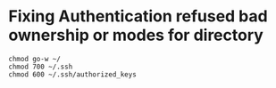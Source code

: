 # Fixing Authentication refused bad ownership or modes for directory

```shell
chmod go-w ~/
chmod 700 ~/.ssh
chmod 600 ~/.ssh/authorized_keys
```